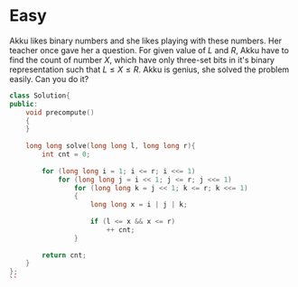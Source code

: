 # Easy

Akku likes binary numbers and she likes playing with these numbers. Her teacher once gave her a question. For given value of $L$ and $R$, Akku have to find the count of number $X$, which have only three-set bits in it's binary representation such that $L \leq X \leq R$. Akku is genius, she solved the problem easily. Can you do it?

```cpp
class Solution{
public:
    void precompute()
    {
    }
    
    long long solve(long long l, long long r){
        int cnt = 0;
        
        for (long long i = 1; i <= r; i <<= 1)
            for (long long j = i << 1; j <= r; j <<= 1)
                for (long long k = j << 1; k <= r; k <<= 1)
                {
                    long long x = i | j | k;
                    
                    if (l <= x && x <= r)
                        ++ cnt;
                }
                
        return cnt;
    }
};
``
